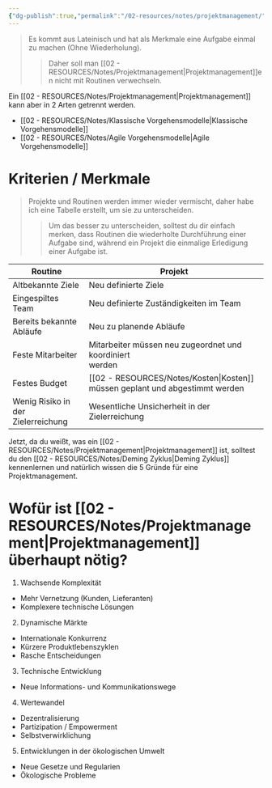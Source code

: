 ```yaml
---
{"dg-publish":true,"permalink":"/02-resources/notes/projektmanagement/","tags":["GFN/prüfungsrelevant/AP1","projektmanagement"],"updated":"2025-02-12T11:28:53.606+01:00"}
---
```


>Es kommt aus Lateinisch und hat als Merkmale eine Aufgabe einmal zu machen (Ohne Wiederholung). 
>>Daher soll man [[02 - RESOURCES/Notes/Projektmanagement\|Projektmanagement]]en nicht mit Routinen verwechseln.

Ein [[02 - RESOURCES/Notes/Projektmanagement\|Projektmanagement]] kann aber in 2 Arten getrennt werden.
- [[02 - RESOURCES/Notes/Klassische Vorgehensmodelle\|Klassische Vorgehensmodelle]]
- [[02 - RESOURCES/Notes/Agile Vorgehensmodelle\|Agile Vorgehensmodelle]]
# Kriterien / Merkmale

> Projekte und Routinen werden immer wieder vermischt, daher habe ich eine Tabelle erstellt, um sie zu unterscheiden.
>> Um das besser zu unterscheiden, solltest du dir einfach merken, dass Routinen die wiederholte Durchführung einer Aufgabe sind, während ein Projekt die einmalige Erledigung einer Aufgabe ist.

| Routine                            | Projekt                                                     |
| ---------------------------------- | ----------------------------------------------------------- |
| Altbekannte Ziele                  | Neu definierte Ziele                                        |
| Eingespiltes Team                  | Neu definierte Zuständigkeiten im Team                      |
| Bereits bekannte Abläufe           | Neu zu planende Abläufe                                     |
| Feste Mitarbeiter                  | Mitarbeiter müssen neu zugeordnet und koordiniert<br>werden |
| Festes Budget                      | [[02 - RESOURCES/Notes/Kosten\|Kosten]] müssen geplant und abgestimmt werden             |
| Wenig Risiko in der Zielerreichung | Wesentliche Unsicherheit in der Zielerreichung              |

Jetzt, da du weißt, was ein [[02 - RESOURCES/Notes/Projektmanagement\|Projektmanagement]] ist, solltest du den [[02 - RESOURCES/Notes/Deming Zyklus\|Deming Zyklus]] kennenlernen und natürlich wissen die 5 Gründe für eine Projektmanagement.

# Wofür ist [[02 - RESOURCES/Notes/Projektmanagement\|Projektmanagement]] überhaupt nötig?

1. Wachsende Komplexität
- Mehr Vernetzung (Kunden, Lieferanten)
- Komplexere technische Lösungen

2. Dynamische Märkte
- Internationale Konkurrenz
- Kürzere Produktlebenszyklen
- Rasche Entscheidungen

3. Technische Entwicklung
- Neue Informations- und Kommunikationswege

4. Wertewandel
- Dezentralisierung
- Partizipation / Empowerment
- Selbstverwirklichung

5. Entwicklungen in der ökologischen Umwelt
- Neue Gesetze und Regularien
- Ökologische Probleme